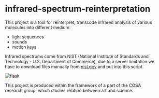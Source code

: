 # infrared-spectrum-reinterpretation

This project is a tool for reinterpret, transcode infrared analysis of various molecules into different medium:
- light sequences
- sounds
- motion keys

Infrared spectrums come from NIST (National Institute of Standards and Technology - U.S. Department of Commerce),
due to a server limitation we have to download files manually from [nist.gov](http://webbook.nist.gov/chemistry/name-ser/)
and put into this script.

![flask](https://raw.githubusercontent.com/nclslbrn/infrared-spectrum-reinterpretation/master/favicon-flask.ico "Favicon of the website")

This project is produced within the framework of a part of the COSA research group, which studies relation between art and science.
